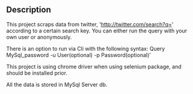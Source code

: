 ## Description

This project scraps data from twitter, 'http://twitter.com/search?q=' according to a certain search key.
You can either run the query with your own user or anonymously.

There is an option to run via Cli with the following syntax:
Query MySql_password -u User(optional) -p Password(optional)'

This project is using chrome driver when using selenium package, and should be installed prior.

All the data is stored in MySql Server db.


